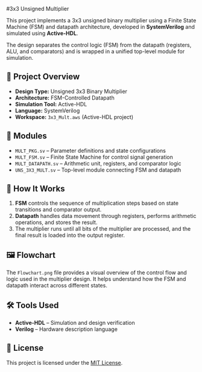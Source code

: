 #3x3 Unsigned Multiplier

This project implements a 3x3 unsigned binary multiplier using a Finite State Machine (FSM) and datapath architecture, developed in **SystemVerilog** and simulated using **Active-HDL**.

The design separates the control logic (FSM) from the datapath (registers, ALU, and comparators) and is wrapped in a unified top-level module for simulation.

## 🧩 Project Overview

- **Design Type:** Unsigned 3x3 Binary Multiplier  
- **Architecture:** FSM-Controlled Datapath  
- **Simulation Tool:** Active-HDL  
- **Language:** SystemVerilog  
- **Workspace:** `3x3_Mult.aws` (Active-HDL project)

## 📐 Modules

- `MULT_PKG.sv` – Parameter definitions and state configurations  
- `MULT_FSM.sv` – Finite State Machine for control signal generation  
- `MULT_DATAPATH.sv` – Arithmetic unit, registers, and comparator logic  
- `UNS_3X3_MULT.sv` – Top-level module connecting FSM and datapath  

## 🧠 How It Works

1. **FSM** controls the sequence of multiplication steps based on state transitions and comparator output.
2. **Datapath** handles data movement through registers, performs arithmetic operations, and stores the result.
3. The multiplier runs until all bits of the multiplier are processed, and the final result is loaded into the output register.

## 🖼️ Flowchart

The `Flowchart.png` file provides a visual overview of the control flow and logic used in the multiplier design. It helps understand how the FSM and datapath interact across different states.

## 🛠️ Tools Used

- **Active-HDL** – Simulation and design verification  
- **Verilog** – Hardware description language

## 📜 License

This project is licensed under the [MIT License](./LICENSE).


